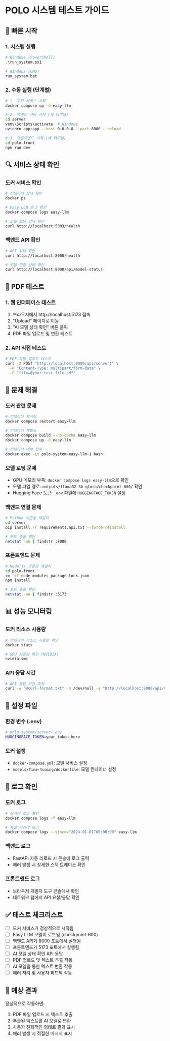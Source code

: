 # POLO 시스템 테스트 가이드

## 🚀 빠른 시작

### 1. 시스템 실행
```bash
# Windows (PowerShell)
.\run_system.ps1

# Windows (CMD)
run_system.bat
```

### 2. 수동 실행 (단계별)
```bash
# 1. 도커 서비스 시작
docker compose up -d easy-llm

# 2. 백엔드 서버 시작 (새 터미널)
cd server
venv\Scripts\activate  # Windows
uvicorn app:app --host 0.0.0.0 --port 8000 --reload

# 3. 프론트엔드 시작 (새 터미널)
cd polo-front
npm run dev
```

## 🔍 서비스 상태 확인

### 도커 서비스 확인
```bash
# 컨테이너 상태 확인
docker ps

# Easy LLM 로그 확인
docker compose logs easy-llm

# 모델 로딩 상태 확인
curl http://localhost:5003/health
```

### 백엔드 API 확인
```bash
# API 상태 확인
curl http://localhost:8000/health

# 모델 연결 상태 확인
curl http://localhost:8000/api/model-status
```

## 📄 PDF 테스트

### 1. 웹 인터페이스 테스트
1. 브라우저에서 http://localhost:5173 접속
2. "Upload" 페이지로 이동
3. "AI 모델 상태 확인" 버튼 클릭
4. PDF 파일 업로드 및 변환 테스트

### 2. API 직접 테스트
```bash
# PDF 파일 업로드 테스트
curl -X POST "http://localhost:8000/api/convert" \
  -H "Content-Type: multipart/form-data" \
  -F "file=@your_test_file.pdf"
```

## 🐛 문제 해결

### 도커 관련 문제
```bash
# 컨테이너 재시작
docker compose restart easy-llm

# 컨테이너 재빌드
docker compose build --no-cache easy-llm
docker compose up -d easy-llm

# 컨테이너 내부 접속
docker exec -it polo-system-easy-llm-1 bash
```

### 모델 로딩 문제
- GPU 메모리 부족: `docker compose logs easy-llm`으로 확인
- 모델 파일 경로: `outputs/llama32-3b-qlora/checkpoint-600/` 확인
- Hugging Face 토큰: `.env` 파일에 `HUGGINGFACE_TOKEN` 설정

### 백엔드 연결 문제
```bash
# Python 의존성 재설치
cd server
pip install -r requirements.api.txt --force-reinstall

# 포트 충돌 확인
netstat -an | findstr :8000
```

### 프론트엔드 문제
```bash
# Node.js 의존성 재설치
cd polo-front
rm -rf node_modules package-lock.json
npm install

# 포트 충돌 확인
netstat -an | findstr :5173
```

## 📊 성능 모니터링

### 도커 리소스 사용량
```bash
# 컨테이너 리소스 사용량 확인
docker stats

# GPU 사용량 확인 (NVIDIA)
nvidia-smi
```

### API 응답 시간
```bash
# API 응답 시간 측정
curl -w "@curl-format.txt" -o /dev/null -s "http://localhost:8000/api/model-status"
```

## 🔧 설정 파일

### 환경 변수 (.env)
```bash
# polo-system/server/.env
HUGGINGFACE_TOKEN=your_token_here
```

### 도커 설정
- `docker-compose.yml`: 모델 서비스 설정
- `models/fine-tuning/dockerfile`: 모델 컨테이너 설정

## 📝 로그 확인

### 도커 로그
```bash
# 실시간 로그 확인
docker compose logs -f easy-llm

# 특정 시간대 로그
docker compose logs --since="2024-01-01T00:00:00" easy-llm
```

### 백엔드 로그
- FastAPI 자동 리로드 시 콘솔에 로그 출력
- 에러 발생 시 상세한 스택 트레이스 확인

### 프론트엔드 로그
- 브라우저 개발자 도구 콘솔에서 확인
- 네트워크 탭에서 API 요청/응답 확인

## ✅ 테스트 체크리스트

- [ ] 도커 서비스가 정상적으로 시작됨
- [ ] Easy LLM 모델이 로드됨 (checkpoint-600)
- [ ] 백엔드 API가 8000 포트에서 실행됨
- [ ] 프론트엔드가 5173 포트에서 실행됨
- [ ] AI 모델 상태 확인 API 응답
- [ ] PDF 업로드 및 텍스트 추출 작동
- [ ] AI 모델을 통한 텍스트 변환 작동
- [ ] 에러 처리 및 사용자 피드백 작동

## 🎯 예상 결과

정상적으로 작동하면:
1. PDF 파일 업로드 시 텍스트 추출
2. 추출된 텍스트를 AI 모델로 변환
3. 사용자 친화적인 형태로 결과 표시
4. 에러 발생 시 적절한 메시지 표시
